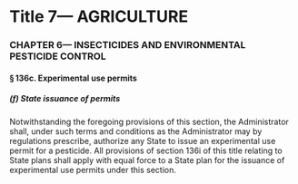 
# Title 7— AGRICULTURE
### CHAPTER 6— INSECTICIDES AND ENVIRONMENTAL PESTICIDE CONTROL
#### § 136c. Experimental use permits
##### (f) State issuance of permits

Notwithstanding the foregoing provisions of this section, the Administrator shall, under such terms and conditions as the Administrator may by regulations prescribe, authorize any State to issue an experimental use permit for a pesticide. All provisions of section 136i of this title relating to State plans shall apply with equal force to a State plan for the issuance of experimental use permits under this section.
